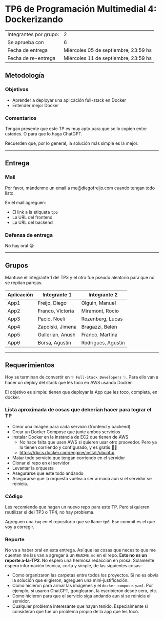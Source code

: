 # TP6 de Programación Multimedial 4: Dockerizando

|                        |                                 |
| ---------------------- | ------------------------------- |
| Integrantes por grupo: | 2                               |
| Se aprueba con         | 6                               |
| Fecha de entrega       | Miércoles 05 de septiembre, 23:59 hs |
| Fecha de re-entrega    | Miércoles 11 de septiembre, 23:59 hs |

## Metodología

### Objetivos

- Aprender a deployar una aplicación full-stack en Docker
- Entender mejor Docker

### Comentarios

Tengan presente que este TP es muy apto para que se lo copien entre ustedes. O para que lo haga ChatGPT.

Recuerden que, por lo general, la solución más simple es la mejor.

----

## Entrega

### Mail

Por favor, mándenme un email a <me@diegofreijo.com> cuando tengan todo listo. 

En el mail agreguen:

- El link a la etiqueta `tp6`
- La URL del frontend
- La URL del backend

### Defensa de entrega

No hay oral 😀

----

## Grupos

Mantuve el Integrante 1 del TP3 y el otro fue pseudo aleatorio para que no se repitan parejas.

| Aplicación | Integrante 1 | Integrante 2 |
|---|---|---|
|App1|Freijo, Diego|Olguin, Manuel|
|App2|Franco, Victoria|Miramont, Rocio|
|App3|Pacio, Noeli|Rozenberg, Lucas|
|App4|Zapolski, Jimena|Bragazzi, Belen|
|App5|Gullerian, Anush|Franco, Martina|
|App6|Borsa, Agustin|Rodrigues, Agustin|

----

## Requerimientos

Hoy se terminan de convertir en ✨ `Full-Stack Developers` ✨. Para ello van a hacer un deploy del stack que les toco en AWS usando Docker.

El objetivo es simple: tienen que deployar la App que les toco, completa, en docker.

### Lista aproximada de cosas que deberían hacer para lograr el TP

- Crear una Imagen para cada servicio (frontend y backend)
- Crear un Docker Compose que junte ambos servicios
- Instalar Docker en la instancia de EC2 que tienen de AWS
	- No hace falta que usen AWS si quieren usar otro proovedor. Pero ya lo tienen corriendo y configurado, y es gratis 🤷‍♂️
	- https://docs.docker.com/engine/install/ubuntu/
- Matar todo servicio que tengan corriendo en el servidor
- Clonar el repo en el servidor
- Levantar la orquesta
- Asegurarse que este todo andando
- Asegurarse que la orquesta vuelva a ser armada aun si el servidor se reinicia.

### Código

Les recomiendo que hagan un nuevo repo para este TP. Pero si quieren reutilizar el del TP3 o TP4, no hay problema.

Agreguen una `tag` en el repositorio que se llame `tp6`. Ese commit es el que voy a corregir.

### Reporte

No va a haber oral en esta entrega. Así que las cosas que necesito que me cuenten me las van a agregar a un `README.md` en el repo. **Esto no es un reporte a-la-TP2**. No espero una hermosa redacción en prosa. Solamente espero información técnica, corta y simple, de las siguientes cosas:

- Como organizaron las carpetas entre todos los proyectos. Si no es obvia la solución que eligieron, agreguen una mini-justificación.
- Como hicieron para armar las imágenes y el `docker-compose.yaml`. Por ejemplo, si usaron ChatGPT, googlearon, la escribieron desde cero, etc.
- Como hicieron para que el servicio siga andando aun si se reinicia el servidor.
- Cualquier problema interesante que hayan tenido. Especialmente si consideran que fue un problema propio de la app que les tocó.

